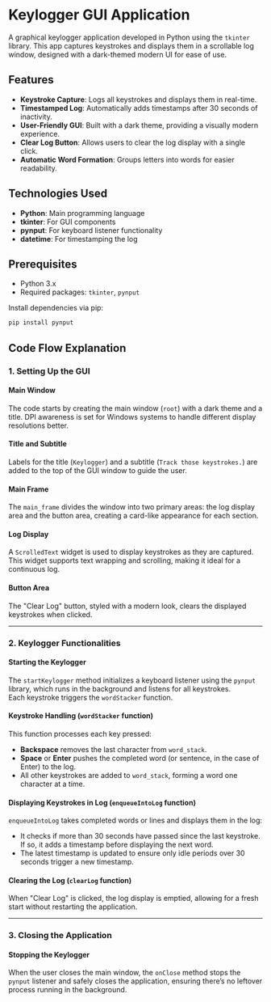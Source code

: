 # Keylogger GUI Application

A graphical keylogger application developed in Python using the `tkinter` library. This app captures keystrokes and displays them in a scrollable log window, designed with a dark-themed modern UI for ease of use. 

## Features

- **Keystroke Capture**: Logs all keystrokes and displays them in real-time.
- **Timestamped Log**: Automatically adds timestamps after 30 seconds of inactivity.
- **User-Friendly GUI**: Built with a dark theme, providing a visually modern experience.
- **Clear Log Button**: Allows users to clear the log display with a single click.
- **Automatic Word Formation**: Groups letters into words for easier readability.
  
## Technologies Used

- **Python**: Main programming language
- **tkinter**: For GUI components
- **pynput**: For keyboard listener functionality
- **datetime**: For timestamping the log

## Prerequisites

- Python 3.x
- Required packages: `tkinter`, `pynput`

Install dependencies via pip:
```bash
pip install pynput
```
## Code Flow Explanation

### 1. Setting Up the GUI

#### Main Window
The code starts by creating the main window (`root`) with a dark theme and a title. DPI awareness is set for Windows systems to handle different display resolutions better.

#### Title and Subtitle
Labels for the title (`Keylogger`) and a subtitle (`Track those keystrokes.`) are added to the top of the GUI window to guide the user.

#### Main Frame
The `main_frame` divides the window into two primary areas: the log display area and the button area, creating a card-like appearance for each section.

#### Log Display
A `ScrolledText` widget is used to display keystrokes as they are captured. This widget supports text wrapping and scrolling, making it ideal for a continuous log.

#### Button Area
The "Clear Log" button, styled with a modern look, clears the displayed keystrokes when clicked.

---

### 2. Keylogger Functionalities

#### Starting the Keylogger
The `startKeylogger` method initializes a keyboard listener using the `pynput` library, which runs in the background and listens for all keystrokes.  
Each keystroke triggers the `wordStacker` function.

#### Keystroke Handling (`wordStacker` function)
This function processes each key pressed:

- **Backspace** removes the last character from `word_stack`.
- **Space** or **Enter** pushes the completed word (or sentence, in the case of Enter) to the log.
- All other keystrokes are added to `word_stack`, forming a word one character at a time.

#### Displaying Keystrokes in Log (`enqueueIntoLog` function)
`enqueueIntoLog` takes completed words or lines and displays them in the log:

- It checks if more than 30 seconds have passed since the last keystroke. If so, it adds a timestamp before displaying the next word.
- The latest timestamp is updated to ensure only idle periods over 30 seconds trigger a new timestamp.

#### Clearing the Log (`clearLog` function)
When "Clear Log" is clicked, the log display is emptied, allowing for a fresh start without restarting the application.

---

### 3. Closing the Application

#### Stopping the Keylogger
When the user closes the main window, the `onClose` method stops the `pynput` listener and safely closes the application, ensuring there’s no leftover process running in the background.

